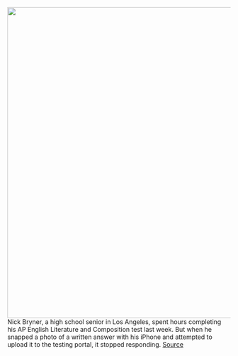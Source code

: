 <img src='https://cdn.vox-cdn.com/thumbor/GjAcMs57J3KNO0_L99SAgQyIK5U=/0x0:2040x1360/1200x800/filters:focal(857x517:1183x843)/cdn.vox-cdn.com/uploads/chorus_image/image/66822693/akrales_190913_3666_0303.0.jpg' width='700px' /><br/>
Nick Bryner, a high school senior in Los Angeles, spent hours completing his AP English Literature and Composition test last week. But when he snapped a photo of a written answer with his iPhone and attempted to upload it to the testing portal, it stopped responding.
<a href='https://www.theverge.com/2020/5/20/21262302/ap-test-fail-iphone-photos-glitch-email-college-board-jpeg-heic'> Source <a/>